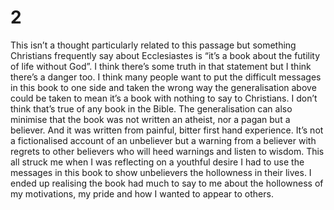 # 2

This isn’t a thought particularly related to this passage but something Christians frequently say about Ecclesiastes is “it’s a book about the futility of life without God”. I think there’s some truth in that statement but I think there’s a danger too. I think many people want to put the difficult messages in this book to one side and taken the wrong way the generalisation above could be taken to mean it’s a book with nothing to say to Christians. I don’t think that’s true of any book in the Bible. The generalisation can also minimise that the book was not written an atheist, nor a pagan but a believer. And it was written from painful, bitter first hand experience. It’s not a fictionalised account of an unbeliever but a warning from a believer with regrets to other believers who will heed warnings and listen to wisdom. This all struck me when I was reflecting on a youthful desire I had to use the messages in this book to show unbelievers the hollowness in their lives. I ended up realising the book had much to say to me about the hollowness of my motivations, my pride and how I wanted to appear to others. 